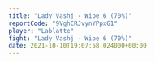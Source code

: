 ```yaml
---
title: "Lady Vashj - Wipe 6 (70%)"
reportCode: "9VghCRJvynYPpxG1"
player: "Lablatte"
fight: "Lady Vashj - Wipe 6 (70%)"
date: 2021-10-10T19:07:58.024000+00:00
---
```

